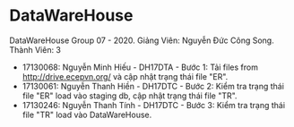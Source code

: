 # DataWareHouse
DataWareHouse Group 07 - 2020.
Giảng Viên: Nguyễn Đức Công Song.
Thành Viên: 3
  + 17130068: Nguyễn Minh Hiếu - DH17DTA - Bước 1: Tải files from http://drive.ecepvn.org/ và cập nhật trạng thái file "ER".
  + 17130061: Nguyễn Thanh Hiền - DH17DTC - Bước 2: Kiểm tra trạng thái file "ER" load vào staging db, cập nhật trạng thái file "TR".
  + 17130246: Nguyễn Thanh Tính - DH17DTC - Bước 3: Kiểm tra trạng thái file "TR" load vào DataWareHouse. 

